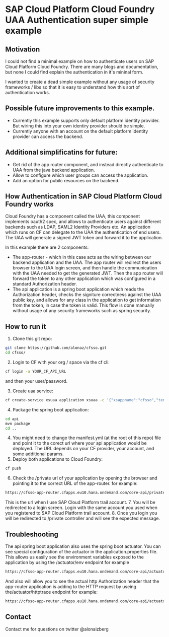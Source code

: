 # SAP Cloud Platform Cloud Foundry UAA Authentication super simple example

## Motivation
I could not find a minimal example on how to authenticate users on SAP Cloud Platform Cloud Foundry. There are many blogs and documentation, but none I could find explain the authentication in it's mininal form.

I wanted to create a dead simple example without any usage of security frameworks / libs so that it is easy to understand how this sort of authentication works.

## Possible future improvements to this example.

- Currently this example supports only default platform identity provider. But wiring this into your own identiry provider should be simple.
- Currently anyone with an account on the default platform identity provider can access the backend.

## Additional simplificatins for future:

- Get rid of the app router component, and instead directly authenticate to UAA from the java backend application.
- Allow to configure which user groups can access the application.
- Add an option for pubilc resources on the backend.

## How Authentication in SAP Cloud Platform Cloud Foundry works
Cloud Foundry has a component called the UAA, this component implements oauth2 spec, and allows to authenticate users against different backends such as LDAP, SAML2 Identity Providers etc.
An application which runs on CF can delegate to the UAA the authentication of end users. The UAA will generate a signed JWT token and forward it to the application. 

In this example there are 2 components:
- The app-router - which in this case acts as the wiring between our backend application and the UAA. The app router will redirect the users browser to the UAA login screen, and then handle the communication with the UAA needed to get the generated JWT. Then the app router will forward the token to any other application which was configured in a standard Authorization header.
- The api application is a spring boot application which reads the Authorization header, checks the signiture correctness against the UAA public key, and allows for any class in the application to get information from the token, in case the token is valid. This flow is done manually without usage of any security frameworks such as spring security.

## How to run it

1. Clone this git repo:
```bash
git clone https://github.com/alonaz/cfsso.git
cd cfsso/
```
2. Login to CF with your org / space via the cf cli:
```bash
cf login -a YOUR_CF_API_URL
```
and then your user/password.

3. Create uaa service:
```bash
cf create-service xsuaa application xsuaa -c '{"xsappname":"cfsso","tenant-mode":"dedicated"}'
```
4. Package the spring boot application:
```bash
cd api
mvn package
cd ..
```
4. You might need to change the manifest.yml (at the root of this repo) file and point it to the corect url where your api application would be deployed. The URL depends on your CF provider, your account, and some additional params.
5. Deploy both applications to Cloud Foundry:
```bash
cf push
```
6. Check the /private url of your application by opening the browser and pointing it to the correct URL of the app-router. for example:
```bash
https://cfsso-app-router.cfapps.eu10.hana.ondemand.com/core-api/private
```
This is the url when I use SAP Cloud Platform trail account.
7. You will be redirected to a login screen. Login with the same account you used when you registered to SAP Cloud Platform trail account.
8. Once you login you will be redirected to /private controller and will see the expected message.

## Troubleshooting
The api spring boot application also uses the spring boot actuator. You can see special configuration of the actuator in the application.properties file. This allows us easily see the environment variables exposed to the application by using the /actuator/env endpoint for example

```bash
https://cfsso-app-router.cfapps.eu10.hana.ondemand.com/core-api/actuator/env 
```

And also will allow you to see the actual http Authorization header that the app-router application is adding to the HTTP request by useing the/actuator/httptrace endpoint for example:

```bash
https://cfsso-app-router.cfapps.eu10.hana.ondemand.com/core-api/actuator/httptrace 
```

## Contact
Contact me for questions on twitter @alonaizberg